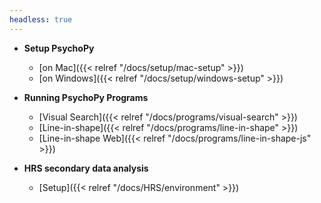 ```yaml
---
headless: true
---
```


- **Setup PsychoPy**

  - [on Mac]({{< relref "/docs/setup/mac-setup" >}})
  - [on Windows]({{< relref "/docs/setup/windows-setup" >}})
    <br />

- **Running PsychoPy Programs**

  - [Visual Search]({{< relref "/docs/programs/visual-search" >}})
  - [Line-in-shape]({{< relref "/docs/programs/line-in-shape" >}})
  - [Line-in-shape Web]({{< relref "/docs/programs/line-in-shape-js" >}})

- **HRS secondary data analysis**
  - [Setup]({{< relref "/docs/HRS/environment" >}})
